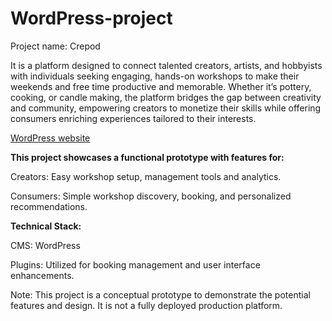 # WordPress-project

Project name: Crepod

It is a platform designed to connect talented creators, artists, and hobbyists with individuals seeking engaging, hands-on workshops to make their weekends and free time productive and memorable. Whether it’s pottery, cooking, or candle making, the platform bridges the gap between creativity and community, empowering creators to monetize their skills while offering consumers enriching experiences tailored to their interests.

[WordPress website](https://divi.sahajananddigital.in/crepod/)

**This project showcases a functional prototype with features for:**

Creators: Easy workshop setup, management tools and analytics.

Consumers: Simple workshop discovery, booking, and personalized recommendations.

**Technical Stack:**

CMS: WordPress

Plugins: Utilized for booking management and user interface enhancements.

Note: This project is a conceptual prototype to demonstrate the potential features and design. It is not a fully deployed production platform.

